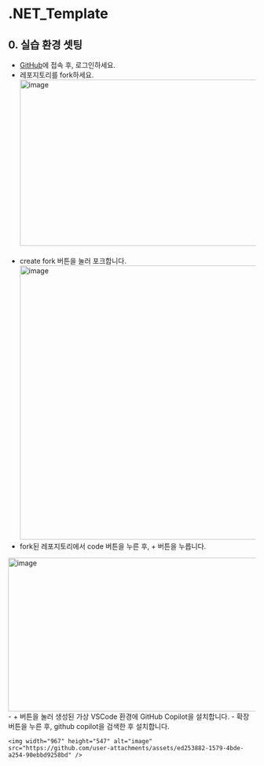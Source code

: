 # .NET_Template  
## 0. 실습 환경 셋팅  
- [GitHub](https://github.com/pmj-chosim/.NET_Template)에 접속 후, 로그인하세요.  
- 레포지토리를 fork하세요.
  <img width="1307" height="338" alt="image" src="https://github.com/user-attachments/assets/d6c4a558-68fc-4d79-bc1d-db252c1ba63b" />  
  <br>
- create fork 버튼을 눌러 포크합니다.
<img width="915" height="557" alt="image" src="https://github.com/user-attachments/assets/01370aa5-9f7d-405f-b58f-0e2368ce775b" />  <br>  
- fork된 레포지토리에서 code 버튼을 누른 후, + 버튼을 누릅니다.
<img width="830" height="312" alt="image" src="https://github.com/user-attachments/assets/c18b6b50-4fa2-44db-9b74-970eda2ae708" />
  <br>
- + 버튼을 눌러 생성된 가상 VSCode 환경에 GitHub Copilot을 설치합니다.    
  - 확장 버튼을 누른 후, github copilot을 검색한 후 설치합니다.    
      
    <img width="967" height="547" alt="image" src="https://github.com/user-attachments/assets/ed253882-1579-4bde-a254-90ebbd9258bd" />
<br>


